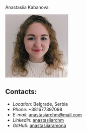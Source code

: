  Anastasiia Kabanova

![photo](./images/picture.jpg)

## Contacts:

* *Location:* Belgrade, Serbia 
* *Phone:* +381677397098
* *E-mail:* [anastasiarchm@mail.com](anastasiarchm@mail.com)
* *Linkedin:* [anastasiiarchm](https://www.linkedin.com/in/anastasiiarchm/)
* *GitHub:* [anastasiiaramona](https://github.com/AnastasiiaRamona)
